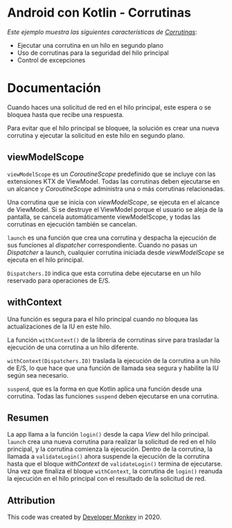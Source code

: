 # Android con Kotlin - Corrutinas

*Este ejemplo muestra las siguientes características de [Corrutinas](https://developer.android.com/kotlin/coroutines?hl=es)*:

* Ejecutar una corrutina en un hilo en segundo plano
* Uso de corrutinas para la seguridad del hilo principal
* Control de excepciones

# Documentación

Cuando haces una solicitud de red en el hilo principal, este espera o se bloquea hasta que recibe una respuesta.

Para evitar que el hilo principal se bloquee, la solución es crear una nueva corrutina y ejecutar la solicitud en este hilo en segundo plano.

## viewModelScope

`viewModelScope` es un *CoroutineScope* predefinido que se incluye con las extensiones KTX de ViewModel.
Todas las corrutinas deben ejecutarse en un alcance y *CoroutineScope* administra una o más corrutinas relacionadas.

Una corrutina que se inicia con *viewModelScope*, se ejecuta en el alcance de ViewModel. Si se destruye el ViewModel porque el usuario se aleja de la pantalla, se cancela automáticamente viewModelScope, y todas las corrutinas en ejecución también se cancelan.

`launch` es una función que crea una corrutina y despacha la ejecución de sus funciones al *dispatcher* correspondiente.
Cuando no pasas un *Dispatcher* a launch, cualquier corrutina iniciada desde *viewModelScope* se ejecuta en el hilo principal.

`Dispatchers.IO` indica que esta corrutina debe ejecutarse en un hilo reservado para operaciones de E/S.


## withContext

Una función es segura para el hilo principal cuando no bloquea las actualizaciones de la IU en este hilo.

La función `withContext()` de la librería de corrutinas sirve para trasladar la ejecución de una corrutina a un hilo diferente.

`withContext(Dispatchers.IO)` traslada la ejecución de la corrutina a un hilo de E/S, lo que hace que una función de llamada sea segura y habilite la IU según sea necesario.

`suspend`, que es la forma en que Kotlin aplica una función desde una corrutina. Todas las funciones `suspend` deben ejecutarse en una corrutina.


## Resumen

La app llama a la función `login()` desde la capa *View* del hilo principal.
`launch` crea una nueva corrutina para realizar la solicitud de red en el hilo principal, y la corrutina comienza la ejecución.
Dentro de la corrutina, la llamada a `validateLogin()` ahora suspende la ejecución de la corrutina hasta que el bloque *withContext* de `validateLogin()` termina de ejecutarse.
Una vez que finaliza el bloque `withContext`, la corrutina de `login()` reanuda la ejecución en el hilo principal con el resultado de la solicitud de red.


## Attribution

This code was created by [Developer Monkey](https://developermonkey.es) in 2020.